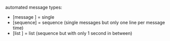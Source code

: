 automated message types:
 - [message ] = single
 - [sequence] = sequence (single messages but only one line per message time)
 - [list    ] = list (sequence but with only 1 second in between)